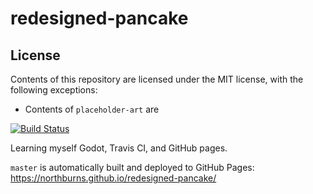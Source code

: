 # redesigned-pancake

## License

Contents of this repository are licensed under the MIT license, with the following exceptions:

* Contents of `placeholder-art` are 

[![Build Status](https://travis-ci.org/Northburns/redesigned-pancake.svg?branch=master)](https://travis-ci.org/Northburns/redesigned-pancake)

Learning myself Godot, Travis CI, and GitHub pages.

`master` is automatically built and deployed to GitHub Pages: <https://northburns.github.io/redesigned-pancake/>
